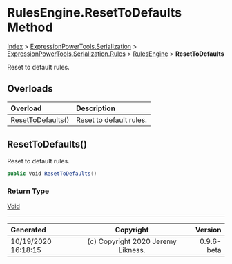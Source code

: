﻿# RulesEngine.ResetToDefaults Method

[Index](../index.md) > [ExpressionPowerTools.Serialization](ExpressionPowerTools.Serialization.a.md) > [ExpressionPowerTools.Serialization.Rules](ExpressionPowerTools.Serialization.Rules.n.md) > [RulesEngine](ExpressionPowerTools.Serialization.Rules.RulesEngine.cs.md) > **ResetToDefaults**

Reset to default rules.

## Overloads

| Overload | Description |
| :-- | :-- |
| [ResetToDefaults()](#resettodefaults) | Reset to default rules. |
## ResetToDefaults()

Reset to default rules.

```csharp
public Void ResetToDefaults()
```

### Return Type

 [Void](https://docs.microsoft.com/dotnet/api/system.void) 



---

| Generated | Copyright | Version |
| :-- | :-: | --: |
| 10/19/2020 16:18:15 | (c) Copyright 2020 Jeremy Likness. | 0.9.6-beta |
